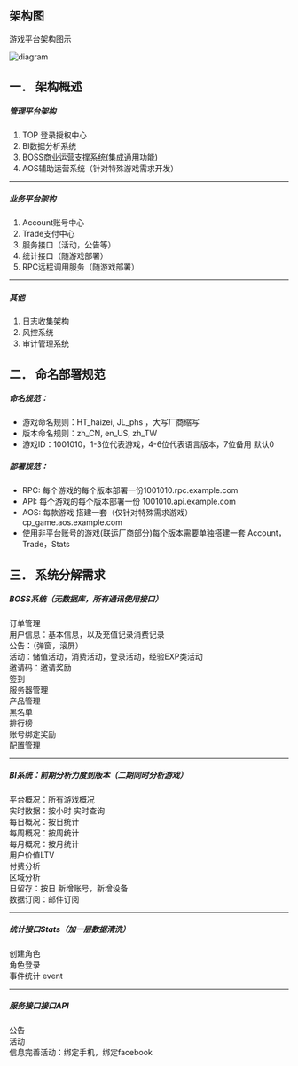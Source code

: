 ## 架构图
游戏平台架构图示

![diagram](https://raw.githubusercontent.com/hetugm/docs/master/assets/diagram.png "架构图")


## 一．  架构概述
##### 管理平台架构  
1. TOP 登录授权中心  
2. BI数据分析系统  
3. BOSS商业运营支撑系统(集成通用功能)  
4. AOS辅助运营系统（针对特殊游戏需求开发）  

___

##### 业务平台架构  
1. Account账号中心  
2. Trade支付中心  
3. 服务接口（活动，公告等）  
4. 统计接口（随游戏部署）  
5. RPC远程调用服务（随游戏部署）  

___

##### 其他  
1. 日志收集架构  
2. 风控系统  
3. 审计管理系统  


## 二．  命名部署规范

##### 命名规范：  
* 游戏命名规则：HT_haizei, JL_phs ，大写厂商缩写  
* 版本命名规则：zh_CN, en_US, zh_TW  
* 游戏ID：1001010，1-3位代表游戏，4-6位代表语言版本，7位备用 默认0  

##### 部署规范：  
* RPC: 每个游戏的每个版本部署一份1001010.rpc.example.com  
* API: 每个游戏的每个版本部署一份 1001010.api.example.com  
* AOS: 每款游戏 搭建一套（仅针对特殊需求游戏）cp_game.aos.example.com  
* 使用非平台账号的游戏(联运厂商部分)每个版本需要单独搭建一套 Account，Trade，Stats  


## 三．  系统分解需求

##### BOSS系统（无数据库，所有通讯使用接口）  
订单管理  
用户信息：基本信息，以及充值记录消费记录  
公告：（弹窗，滚屏）  
活动：储值活动，消费活动，登录活动，经验EXP类活动  
邀请码：邀请奖励  
签到  
服务器管理  
产品管理  
黑名单  
排行榜  
账号绑定奖励  
配置管理  

___

##### BI系统：前期分析力度到版本（二期同时分析游戏）  
平台概况：所有游戏概况  
实时数据：按小时 实时查询  
每日概况：按日统计  
每周概况：按周统计  
每月概况：按月统计  
用户价值LTV  
付费分析  
区域分析  
日留存：按日 新增账号，新增设备  
数据订阅：邮件订阅  

___

##### 统计接口Stats（加一层数据清洗）  
创建角色  
角色登录  
事件统计 event  

___

##### 服务接口接口API  
公告  
活动  
信息完善活动：绑定手机，绑定facebook  

